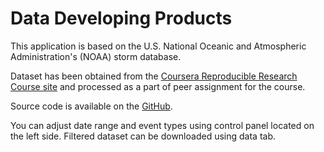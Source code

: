 # Data Developing Products

This application is based on the U.S. National Oceanic and Atmospheric Administration's (NOAA) storm database.

Dataset has been obtained from the [Coursera Reproducible Research Course site](https://d396qusza40orc.cloudfront.net/repdata%2Fdata%2FStormData.csv.bz2)
and processed as a part of peer assignment for the course.

Source code is available on the [GitHub](https://github.com/nsddn/DDP).

You can adjust date range and event types using control panel located on the left side. 
Filtered dataset can be downloaded using data tab.
